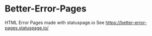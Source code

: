 # Better-Error-Pages
HTML Error Pages made with statuspage.io
See https://better-error-pages.statuspage.io/

